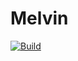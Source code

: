 # Melvin
[![Build](https://github.com/notHyotic/Melvin/actions/workflows/build.yml/badge.svg)](https://github.com/notHyotic/Melvin/actions/workflows/build.yml)